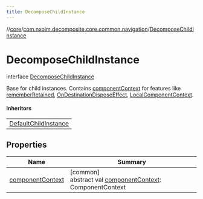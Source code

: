 ```yaml
---
title: DecomposeChildInstance
---
```

//[core](../../../index.html)/[com.nxoim.decomposite.core.common.navigation](../index.html)/[DecomposeChildInstance](index.html)



# DecomposeChildInstance

interface [DecomposeChildInstance](index.html)

Base for child instances. Contains [componentContext](component-context.html) for features like [rememberRetained](../../com.nxoim.decomposite.core.common.ultils/remember-retained.html), [OnDestinationDisposeEffect](../../com.nxoim.decomposite.core.common.ultils/-on-destination-dispose-effect.html), [LocalComponentContext](../../com.nxoim.decomposite.core.common.ultils/-local-component-context.html).



#### Inheritors


| |
|---|
| [DefaultChildInstance](../-default-child-instance/index.html) |


## Properties


| Name | Summary |
|---|---|
| [componentContext](component-context.html) | [common]<br>abstract val [componentContext](component-context.html): ComponentContext |

